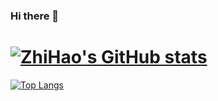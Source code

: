 ### Hi there 👋
# [![ZhiHao's GitHub stats](https://github-readme-stats.vercel.app/api?username=ZhiHaoi)](https://github.com/anuraghazra/github-readme-stats)

[![Top Langs](https://github-readme-stats.vercel.app/api/top-langs/?username=ZhiHaoi&hide=html)](https://github.com/anuraghazra/github-readme-stats)

<!--
**ZhiHaoi/ZhiHaoi** is a ✨ _special_ ✨ repository because its `README.md` (this file) appears on your GitHub profile.

Here are some ideas to get you started:

- 🔭 I’m currently working on ...
- 🌱 I’m currently learning ...
- 👯 I’m looking to collaborate on ...
- 🤔 I’m looking for help with ...
- 💬 Ask me about ...
- 📫 How to reach me: ...
- 😄 Pronouns: ...
- ⚡ Fun fact: ...
-->
